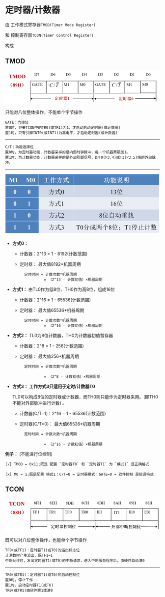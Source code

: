 # 定时器/计数器
由  工作模式寄存器`TMOD(Timer Mode Register)`

和  控制寄存器`TCON(Timer Control Register)`

构成
## TMOD
![TMOD](./TMOD.png)

只能对八位整体操作，不能单个字节操作

```
GATE：门控位
置0时，只要TCON中的TR0(或TR1)为1，才启动启动定时器(或计数器)
置1时，只有引脚INT0(或INT1)为高电平，才启动定时器(或计数器)
```
---
```
C/T：功能选择位
置0时，为定时器功能，计数器采样的是内部时钟脉冲，每一个机器周期加1。
置1时，为计数器功能，计数器采样的是外部引脚信号，即T0(P3.4)或T1(P3.5)端的外部脉冲。
```
---
![四种工作方式](./TMOD的四种工作方式.png)

- **方式0：**
    - 计数器：2^13 = 1 - 8192(计数范围)
    - 定时器：
        最大值8192*机器周期

            定时时间 = 计数次数*机器周期
                     = （2^13 - 计数初值）×机器周期

- **方式1：** 由TL0作为低8位、TH0作为高8位，组成16位
    - 计数器：2^16 = 1 - 65536(计数范围)
    - 定时器：
        最大值65536*机器周期

            定时时间 = 计数次数*机器周期
                     = （2^16 - 计数初值）×机器周期

- **方式2：** TL0为8位计数器，TH0为计数器初值暂存器
    - 计数器：2^8 = 1 - 256(计数范围)
    - 定时器：
         最大值256*机器周期

            定时时间 = 计数次数*机器周期

                     = （2^8 - 计数初值）×机器周期

- **方式3： 工作方式3只适用于定时/计数器T0**

     TL0可以构成8位的定时器或计数器，而TH0则只能作为定时器来用。(即TH0 不能对外部脉冲进行计数) 。

    - 计数器(C/T=1)：2^16 = 1 - 65536(计数范围)
    - 定时器(C/T=0)：
        最大值65536*机器周期

            定时时间 = 计数次数*机器周期

                     = （2^16 - 计数初值）×机器周期

**例子：** (不能进行位控制)
```
[√] TMOD = 0x11;既是 配置 `定时器T0` 和 `定时器T1` 为 `模式1` 是正确格式

[x] M0 = 1;既是配置 模式1；C/T=0 → 定时器模式；GATE=0 → 软件控制 是错误格式
```


## TCON
![TCON](./TCON.png)

既可以对八位整体操作，也能单个字节操作

```
TF0(或TF1)：定时器T1(或T0)的溢出标志位
计满数时产生溢出，既TF1=1
中断允许时，发出定时器T1(或T0)的中断请求，进入中断服务程序后，由硬件自动清0
```
---
```
TR0(或TR1)：定时器T1(或T0)的启动控制位
置0时，停止工作
置1时，启动定时器T1(或T0)
TR0(或TR1)由软件置1或清0
```